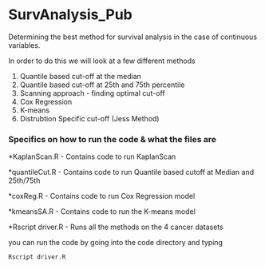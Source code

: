# SurvAnalysis_Pub
Determining the best method for survival analysis in the case of continuous variables.

In order to do this we will look at a few different methods

1. Quantile based cut-off at the median
2. Quantile based cut-off at 25th and 75th percentile
3. Scanning approach - finding optimal cut-off
4. Cox Regression
5. K-means
6. Distrubtion Specific cut-off (Jess Method)

### Specifics on how to run the code & what the files are

 *KaplanScan.R - Contains code to run KaplanScan
 
 *quantileCut.R - Contains code to run Quantile based cutoff at Median and 25th/75th
 
 *coxReg.R - Contains code to run Cox Regression model
 
 *kmeansSA.R - Contains code to run the K-means model
 
 *Rscript driver.R - Runs all the methods on the 4 cancer datasets




you can run the code by going into the code directory and typing 


```Rscript driver.R ```




